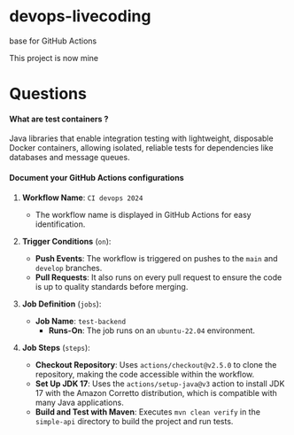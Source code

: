 # devops-livecoding

base for GitHub Actions

This project is now mine

# Questions

#### What are test containers ?

Java libraries that enable integration testing with lightweight, disposable Docker containers, allowing isolated, reliable tests for dependencies like databases and message queues.

#### Document your GitHub Actions configurations

1. **Workflow Name**: `CI devops 2024`
    - The workflow name is displayed in GitHub Actions for easy identification.

2. **Trigger Conditions** (`on`):
    - **Push Events**: The workflow is triggered on pushes to the `main` and `develop` branches.
    - **Pull Requests**: It also runs on every pull request to ensure the code is up to quality standards before merging.

3. **Job Definition** (`jobs`):
    - **Job Name**: `test-backend`
        - **Runs-On**: The job runs on an `ubuntu-22.04` environment.

4. **Job Steps** (`steps`):
    - **Checkout Repository**: Uses `actions/checkout@v2.5.0` to clone the repository, making the code accessible within the workflow.
    - **Set Up JDK 17**: Uses the `actions/setup-java@v3` action to install JDK 17 with the Amazon Corretto distribution, which is compatible with many Java applications.
    - **Build and Test with Maven**: Executes `mvn clean verify` in the `simple-api` directory to build the project and run tests.


